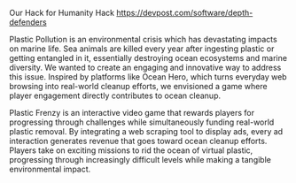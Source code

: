 Our Hack for Humanity Hack
https://devpost.com/software/depth-defenders

Plastic Pollution is an environmental crisis which has devastating impacts on marine life. Sea animals are killed every year after ingesting plastic or getting entangled in it, essentially destroying ocean ecosystems and marine diversity. We wanted to create an engaging and innovative way to address this issue. Inspired by platforms like Ocean Hero, which turns everyday web browsing into real-world cleanup efforts, we envisioned a game where player engagement directly contributes to ocean cleanup.

Plastic Frenzy is an interactive video game that rewards players for progressing through challenges while simultaneously funding real-world plastic removal. By integrating a web scraping tool to display ads, every ad interaction generates revenue that goes toward ocean cleanup efforts. Players take on exciting missions to rid the ocean of virtual plastic, progressing through increasingly difficult levels while making a tangible environmental impact.


